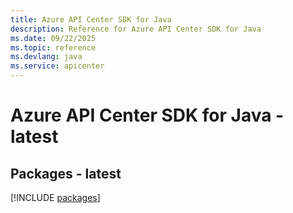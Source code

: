```yaml
---
title: Azure API Center SDK for Java
description: Reference for Azure API Center SDK for Java
ms.date: 09/22/2025
ms.topic: reference
ms.devlang: java
ms.service: apicenter
---
```

# Azure API Center SDK for Java - latest
## Packages - latest
[!INCLUDE [packages](api-center-index.md)]